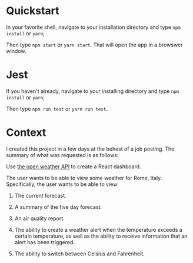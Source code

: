 # Quickstart

In your favorite shell, navigate to your installation directory and type `npm install` or `yarn`;

Then type `npm start` or `yarn start`. That will open the app in a browswer window.

# Jest

If you haven't already, navigate to your installing directory and type `npm install` or `yarn`;

Then type `npm run test` or `yarn run test`.

# Context

I created this project in a few days at the behest of a job posting. The summary of what was requested is as follows:

Use <a href="https://openweathermap.org/api" target="_blank">the open weather API</a> to create a React dashboard.

The user wants to be able to view some weather for Rome, Italy. Specifically, the user wants to be able to view:

1. The current forecast.

2. A summary of the five day forecast.

3. An air quality report.

4. The ability to create a weather alert when the temperature exceeds a certain temperature, as well as the ability to receive information that an alert has been triggered.

5. The ability to switch between Celsius and Fahrenheit.
